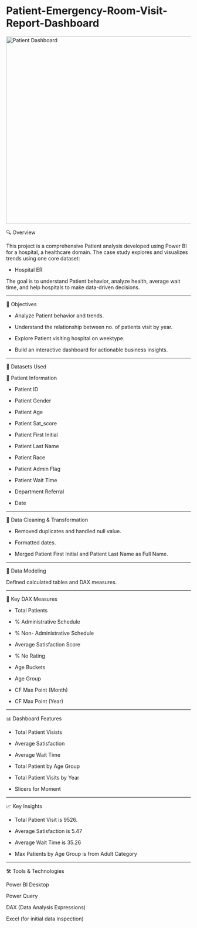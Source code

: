 # Patient-Emergency-Room-Visit-Report-Dashboard

<img width="940" height="511" alt="Patient Dashboard" src="https://github.com/user-attachments/assets/995ff908-6ff0-4c36-9a3c-43defc5a8b77" />

🔍 Overview

This project is a comprehensive Patient analysis developed using Power BI for a hospital, a healthcare domain. The case study explores and visualizes trends using one core dataset:
* Hospital ER

The goal is to understand Patient behavior, analyze health, average wait time, and help hospitals to make data-driven decisions.

-------------------------------------------------------------------------------------------------------------------------------------------------------------------------------------------

🎯 Objectives

* Analyze Patient behavior and trends.
  
* Understand the relationship between no. of patients visit by year.
  
* Explore Patient visiting hospital on weektype.
  
* Build an interactive dashboard for actionable business insights.
  

------------------------------------------------------------------------------------------------------------------------------------------------------------------------------------------

🧾 Datasets Used

📁 Patient Information

* Patient ID

* Patient Gender

* Patient Age 

* Patient Sat_score

* Patient First Initial

* Patient Last Name

* Patient Race

* Patient Admin Flag

* Patient Wait Time

* Department Referral

* Date

------------------------------------------------------------------------------------------------------------------------------------------------------------------------------------------


🧹 Data Cleaning & Transformation

* Removed duplicates and handled null value.

* Formatted dates.

* Merged Patient First Initial and  Patient Last Name as Full Name.


------------------------------------------------------------------------------------------------------------------------------------------------------------------------------------------

🧱 Data Modeling

Defined calculated tables and DAX measures.

------------------------------------------------------------------------------------------------------------------------------------------------------------------------------------------

📐 Key DAX Measures

* Total Patients

* % Administrative Schedule 

* % Non- Administrative Schedule 

* Average Satisfaction Score 

* % No Rating 

* Age Buckets 

* Age Group

* CF Max Point (Month) 

* CF Max Point (Year) 


-----------------------------------------------------------------------------------------------------------------------------------------------------------------------------------------

📊 Dashboard Features

* Total Patient Visists

* Average Satisfaction

* Average Wait Time

* Total Patient by Age Group

* Total Patient Visits by Year

* Slicers for Moment


------------------------------------------------------------------------------------------------------------------------------------------------------------------------------------------

📈 Key Insights

* Total Patient Visit is 9526.

* Average Satisfaction is 5.47

* Average Wait Time is 35.26

* Max Patients by Age Group is from Adult Category


----------------------------------------------------------------------------------------------------------------------------------------------------------------------------------------

🛠️ Tools & Technologies

Power BI Desktop

Power Query

DAX (Data Analysis Expressions)

Excel (for initial data inspection)




